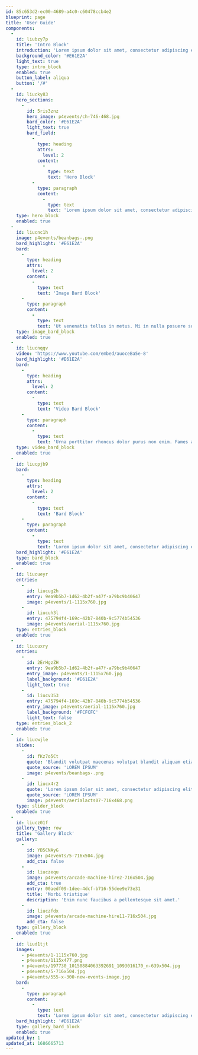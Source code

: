```yaml
---
id: 85c653d2-ec00-4689-a4c0-c60478ccb4e2
blueprint: page
title: 'User Guide'
components:
  -
    id: liubzy7p
    title: 'Intro Block'
    introduction: 'Lorem ipsum dolor sit amet, consectetur adipiscing elit, sed do eiusmod tempor incididunt ut labore et dolore magna aliqua.'
    background_color: '#E61E2A'
    light_text: true
    type: intro_block
    enabled: true
    button_label: aliqua
    button: '/#'
  -
    id: liucky83
    hero_sections:
      -
        id: 5ris3znz
        hero_image: p4events/ch-746-468.jpg
        bard_color: '#E61E2A'
        light_text: true
        bard_field:
          -
            type: heading
            attrs:
              level: 2
            content:
              -
                type: text
                text: 'Hero Block'
          -
            type: paragraph
            content:
              -
                type: text
                text: 'Lorem ipsum dolor sit amet, consectetur adipiscing elit, sed do eiusmod tempor incididunt ut labore et dolore magna aliqua. Eget nulla facilisi etiam dignissim diam quis enim lobortis.'
    type: hero_block
    enabled: true
  -
    id: liucnc1h
    image: p4events/beanbags-.png
    bard_highlight: '#E61E2A'
    bard:
      -
        type: heading
        attrs:
          level: 2
        content:
          -
            type: text
            text: 'Image Bard Block'
      -
        type: paragraph
        content:
          -
            type: text
            text: 'Ut venenatis tellus in metus. Mi in nulla posuere sollicitudin aliquam ultrices sagittis. Ultricies lacus sed turpis tincidunt id. Fringilla phasellus faucibus scelerisque eleifend donec pretium. Pulvinar etiam non quam lacus suspendisse faucibus interdum posuere lorem. Vestibulum sed arcu non odio. Est sit amet facilisis magna etiam tempor orci eu.'
    type: image_bard_block
    enabled: true
  -
    id: liucnqqv
    video: 'https://www.youtube.com/embed/auoceBa5e-8'
    bard_highlight: '#E61E2A'
    bard:
      -
        type: heading
        attrs:
          level: 2
        content:
          -
            type: text
            text: 'Video Bard Block'
      -
        type: paragraph
        content:
          -
            type: text
            text: 'Urna porttitor rhoncus dolor purus non enim. Fames ac turpis egestas integer eget aliquet nibh praesent tristique. A iaculis at erat pellentesque adipiscing commodo elit at. Non consectetur a erat nam at lectus. Viverra ipsum nunc aliquet bibendum enim.'
    type: video_bard_block
    enabled: true
  -
    id: liucpjb9
    bard:
      -
        type: heading
        attrs:
          level: 2
        content:
          -
            type: text
            text: 'Bard Block'
      -
        type: paragraph
        content:
          -
            type: text
            text: 'Lorem ipsum dolor sit amet, consectetur adipiscing elit, sed do eiusmod tempor incididunt ut labore et dolore magna aliqua. Ut lectus arcu bibendum at varius. Urna porttitor rhoncus dolor purus non enim. Fames ac turpis egestas integer eget aliquet nibh praesent tristique. A iaculis at erat pellentesque adipiscing commodo elit at. Non consectetur a erat nam at lectus. Viverra ipsum nunc aliquet bibendum enim. Ut venenatis tellus in metus. Mi in nulla posuere sollicitudin aliquam ultrices sagittis. Ultricies lacus sed turpis tincidunt id. Fringilla phasellus faucibus scelerisque eleifend donec pretium. Pulvinar etiam non quam lacus suspendisse faucibus interdum posuere lorem. Vestibulum sed arcu non odio. Est sit amet facilisis magna etiam tempor orci eu. Ullamcorper sit amet risus nullam eget felis. Id aliquet lectus proin nibh. Non enim praesent elementum facilisis leo vel fringilla est ullamcorper.'
    bard_highlight: '#E61E2A'
    type: bard_block
    enabled: true
  -
    id: liucueyr
    entries:
      -
        id: liucug2h
        entry: 9ea9b5b7-1d62-4b2f-a47f-a79bc9b40647
        image: p4events/1-1115x760.jpg
      -
        id: liucuh3l
        entry: 475794f4-169c-42b7-840b-9c5774b54536
        image: p4events/aerial-1115x760.jpg
    type: entries_block
    enabled: true
  -
    id: liucuxry
    entries:
      -
        id: 2ErHgzZH
        entry: 9ea9b5b7-1d62-4b2f-a47f-a79bc9b40647
        entry_image: p4events/1-1115x760.jpg
        label_background: '#E61E2A'
        light_text: true
      -
        id: liucv353
        entry: 475794f4-169c-42b7-840b-9c5774b54536
        entry_image: p4events/aerial-1115x760.jpg
        label_background: '#FCFCFC'
        light_text: false
    type: entries_block_2
    enabled: true
  -
    id: liucwjle
    slides:
      -
        id: fKz7o5Ct
        quote: 'Blandit volutpat maecenas volutpat blandit aliquam etiam erat.'
        quote_source: 'LOREM IPSUM'
        image: p4events/beanbags-.png
      -
        id: liucx4r2
        quote: 'Lorem ipsum dolor sit amet, consectetur adipiscing elit, sed do eiusmod tempor incididunt ut labore et dolore magna aliqua. Eget nulla facilisi etiam dignissim diam quis enim lobortis.'
        quote_source: 'LOREM IPSUM'
        image: p4events/aerialacts07-716x468.png
    type: slider_block
    enabled: true
  -
    id: liucz01f
    gallery_type: row
    title: 'Gallery Block'
    gallery:
      -
        id: YB5CNAyG
        image: p4events/5-716x504.jpg
        add_cta: false
      -
        id: liuczequ
        image: p4events/arcade-machine-hire2-716x504.jpg
        add_cta: true
        entry: 00aedf09-1dee-4dcf-b716-55dee9e73e31
        title: 'Morbi tristique'
        description: 'Enim nunc faucibus a pellentesque sit amet.'
      -
        id: liuczfdx
        image: p4events/arcade-machine-hire11-716x504.jpg
        add_cta: false
    type: gallery_block
    enabled: true
  -
    id: liud1tjt
    images:
      - p4events/1-1115x760.jpg
      - p4events/1115x477.png
      - p4events/197730_10150884063392691_1093016170_n-639x504.jpg
      - p4events/5-716x504.jpg
      - p4events/555-x-300-new-events-image.jpg
    bard:
      -
        type: paragraph
        content:
          -
            type: text
            text: 'Lorem ipsum dolor sit amet, consectetur adipiscing elit, sed do eiusmod tempor incididunt ut labore et dolore magna aliqua. Eget nulla facilisi etiam dignissim diam quis enim lobortis. Blandit volutpat maecenas volutpat blandit aliquam etiam erat.'
    bard_highlight: '#E61E2A'
    type: gallery_bard_block
    enabled: true
updated_by: 1
updated_at: 1686665713
---
```

